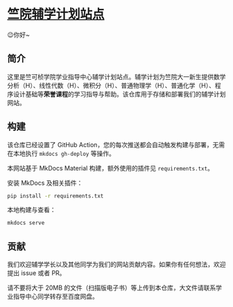 # [竺院辅学计划站点](https://ckc-agc.github.io/study-assist/)

😉你好~

## 简介

这里是竺可桢学院学业指导中心辅学计划站点。辅学计划为竺院大一新生提供数学分析（H）、线性代数（H）、微积分（H）、普通物理学（H）、普通化学（H）、程序设计基础等**荣誉课程**的学习指导与帮助。该仓库用于存储和部署我们的辅学计划网站。

## 构建

该仓库已经设置了 GitHub Action，您的每次推送都会自动触发构建与部署，无需在本地执行 `mkdocs gh-deploy` 等操作。

本网站基于 MkDocs Material 构建，额外使用的插件见 `requirements.txt`。

安装 MkDocs 及相关插件：

```bash
pip install -r requirements.txt
```

本地构建与查看：

```bash
mkdocs serve
```

## 贡献

我们欢迎辅学学长以及其他同学为我们的网站贡献内容。如果你有任何想法，欢迎提出 issue 或者 PR。

请不要将大于 20MB 的文件（扫描版电子书）等上传到本仓库，大文件请联系学业指导中心同学转存至百度网盘。
